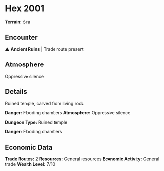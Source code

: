 # Hex 2001

**Terrain:** Sea

## Encounter
▲ **Ancient Ruins** | Trade route present

## Atmosphere
Oppressive silence

## Details
Ruined temple, carved from living rock.

**Danger:** Flooding chambers
**Atmosphere:** Oppressive silence



**Dungeon Type:** Ruined temple

**Danger:** Flooding chambers

## Economic Data
**Trade Routes:** 2
**Resources:** General resources
**Economic Activity:** General trade
**Wealth Level:** 7/10
